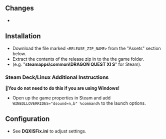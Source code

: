 ## Changes
- 

## Installation
- Download the file marked `<RELEASE_ZIP_NAME>` from the "Assets" section below.
- Extract the contents of the release zip in to the the game folder. 
- (e.g. "**steamapps\common\DRAGON QUEST XI S**" for Steam).

### Steam Deck/Linux Additional Instructions
🚩**You do not need to do this if you are using Windows!**
- Open up the game properties in Steam and add `WINEDLLOVERRIDES="dsound=n,b" %command%` to the launch options.

## Configuration
- See **DQXISFix.ini** to adjust settings.
